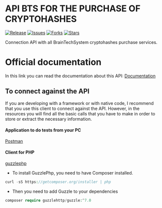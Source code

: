 API BTS FOR THE PURCHASE OF CRYPTOHASHES
====================================================================================

[![Release](https://img.shields.io/github/v/release/jchdezperez/bts_api_buy_crypto.svg)](https://github.com/jchdezperez/bts_api_buy_crypto)
[![Issues](https://img.shields.io/github/issues/jchdezperez/bts_api_buy_crypto)](https://github.com/jchdezperez/bts_api_buy_crypto)
[![Forks](https://img.shields.io/github/forks/jchdezperez/bts_api_buy_crypto)](https://github.com/jchdezperez/bts_api_buy_crypto)
[![Stars](https://img.shields.io/github/stars/jchdezperez/bts_api_buy_crypto)](https://github.com/jchdezperez/bts_api_buy_crypto)

Connection API with all BrainTechSystem cryptohashes purchase services.

# Official documentation

In this link you can read the documentation about this API: [Documentation](https://docs.braintechsystem.com/api/hash/)

## To connect against the API

If you are developing with a framework or with native code, I recommend that you use this client to connect against the API. However, in the resources you will find all the basic calls that you have to make in order to store or extract the necessary information.

#### Application to do tests from your PC

[Postman](https://www.postman.com/)

#### Client for PHP

[guzzlephp](https://docs.guzzlephp.org/en/stable/)

- To install GuzzlePhp, you need to have Composer installed. 

```PHP
curl -sS https://getcomposer.org/installer | php
```

- Then you need to add Guzzle to your dependencies 

```PHP
composer require guzzlehttp/guzzle:^7.0
```
